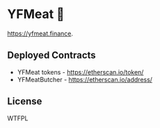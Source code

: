 # YFMeat 🥩

https://yfmeat.finance.

## Deployed Contracts

- YFMeat tokens - https://etherscan.io/token/
- YFMeatButcher - https://etherscan.io/address/

## License

WTFPL
